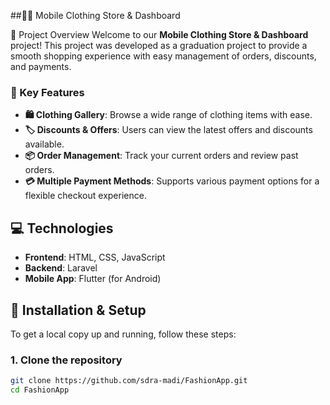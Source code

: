
##📱🛒 Mobile Clothing Store & Dashboard

🎯 Project Overview
Welcome to our **Mobile Clothing Store & Dashboard** project! This project was developed as a graduation project to provide a smooth shopping experience with easy management of orders, discounts, and payments.

### 🌟 Key Features
- **🛍️ Clothing Gallery**: Browse a wide range of clothing items with ease.
- **🏷️ Discounts & Offers**: Users can view the latest offers and discounts available.
- **📦 Order Management**: Track your current orders and review past orders.
- **💳 Multiple Payment Methods**: Supports various payment options for a flexible checkout experience.

## 💻 Technologies
- **Frontend**: HTML, CSS, JavaScript
- **Backend**: Laravel
- **Mobile App**: Flutter (for Android)

## 🚀 Installation & Setup

To get a local copy up and running, follow these steps:

### 1. **Clone the repository**
```bash
git clone https://github.com/sdra-madi/FashionApp.git
cd FashionApp
